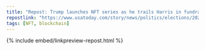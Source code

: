 ```yaml
---
title: "Repost: Trump launches NFT series as he trails Harris in fundraising"
repostlink: "https://www.usatoday.com/story/news/politics/elections/2024/08/27/donald-trump-nft-digital-trading-cards/74969573007/"
tags: [NFT, blockchain]
---
```


{% include embed/linkpreview-repost.html %}

